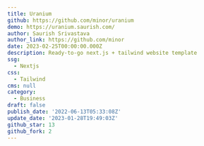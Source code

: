```yaml
---
title: Uranium
github: https://github.com/minor/uranium
demo: https://uranium.saurish.com/
author: Saurish Srivastava
author_link: https://github.com/minor
date: 2023-02-25T00:00:00.000Z
description: Ready-to-go next.js + tailwind website template
ssg:
  - Nextjs
css:
  - Tailwind
cms: null
category:
  - Business
draft: false
publish_date: '2022-06-13T05:33:08Z'
update_date: '2023-01-28T19:49:03Z'
github_star: 13
github_fork: 2
---
```

